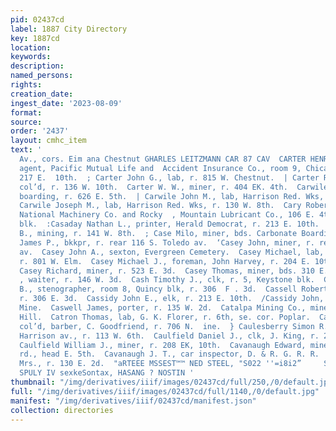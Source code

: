 ```yaml
---
pid: 02437cd
label: 1887 City Directory
key: 1887cd
location: 
keywords: 
description: 
named_persons: 
rights: 
creation_date: 
ingest_date: '2023-08-09'
format: 
source: 
order: '2437'
layout: cmhc_item
text: '                                                                                 Leiter
  Av., cors. Eim ana Chestnut GHARLES LEITZMANN CAR 87 CAV  CARTER HENRY B., district
  agent, Pacific Mutual Life and  Accident Insurance Co., room 9, Chicago blk, r.
  217 E.  10th.  ; Carter John G., lab, r. 815 W. Chestnut.  | Carter Rachael Mrs.,
  col’d, r. 136 W. 10th.  Carter W. W., miner, r. 404 EK. 4th.  Carwile James T.,
  boarding, r. 626 E. 5th.  | Carwile John M., lab, Harrison Red. Wks, r. 130 W. 8th.  ;
  Carwile Joseph M., lab, Harrison Red. Wks, r. 130 W. 8th.  Cary Robert J., agt,
  National Machinery Co. and Rocky  , Mountain Lubricant Co., 106 E. 4th, r. 22 Delaware
  blk.  :Casaday Nathan L., printer, Herald Democrat, r. 213 E. 10th.  “Case Alfred
  B., mining, r. 141 W. 8th.  ; Case Milo, miner, bds. Carbonate Boarding House.  Casey
  James P., bkkpr, r. rear 116 S. Toledo av.  ‘Casey John, miner, r. rear 116 S. Toledo
  av.  Casey John A., sexton, Evergreen Cemetery.  Casey Michael, lab, La Plata Smelter,
  r. 801 W. Elm.  Casey Michael J., foreman, John Harvey, r. 204 E. 10th, cor. Poplar.  .
  Casey Richard, miner, r. 523 E. 3d.  Casey Thomas, miner, bds. 310 E. 6th.  Casey
  , waiter, r. 146 W. 3d.  Cash Timothy J., clk, r. 5, Keystone blk.  Case’), Joseph
  B., stenographer, room 8, Quincy blk, r. 306  F . 3d.  Cassell Robert J., tailor,
  r. 306 E. 3d.  Cassidy John E., elk, r. 213 E. 10th.  /Cassidy John, teamster, Chrysolite
  Mine.  Caswell James, porter, r. 135 W. 2d.  Catalpa Mining Co., mines Carbonate
  Hill.  Catron Thomas, lab, G. K. Florer, r. 6th, se. cor. Poplar.  Catterton Benjamin,
  col’d, barber, C. Goodfriend, r. 706 N.  ine.  } Caulesberry Simon R., barber, 412
  Harrison av., r. 113 W. 6th.  Caulfield Daniel J., clk, J. King, r. 208 E. 10th.  ;
  Caulfield William J., miner, r. 208 EK, 10th.  Cavanaugh Edward, miner, r. Strayhorse
  rd., head E. 5th.  Cavanaugh J. T., car inspector, D. & R. G. R. R.  Cavanagh Margaret
  Mrs., r. 130 E. 2d.  "aRTEEE MSSEST™™ NED STEEL, "S022 ''=i8i2”     S10y92) ANNE]
  SPULY IV sexkeSontax, HASANG ? NOSTIN '
thumbnail: "/img/derivatives/iiif/images/02437cd/full/250,/0/default.jpg"
full: "/img/derivatives/iiif/images/02437cd/full/1140,/0/default.jpg"
manifest: "/img/derivatives/iiif/02437cd/manifest.json"
collection: directories
---
```

